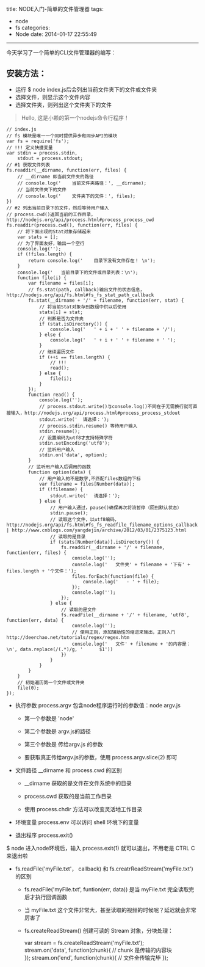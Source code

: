title: NODE入门-简单的文件管理器
tags:
  - node
  - fs
categories:
  - Node
date: 2014-01-17 22:55:49
---

今天学习了一个简单的CLI文件管理器的编写：

## 安装方法：

- 运行 $ node index.js后会列出当前文件夹下的文件或文件夹
- 选择文件，则显示这个文件内容
- 选择文件夹，则列出这个文件夹下的文件

> Hello, 这是小赖的第一个nodejs命令行程序！

<!-- more -->

    // index.js
    // fs 模块是唯一一个同时提供异步和同步API的模块
    var fs = require('fs');
    // !!! 定义快捷变量
    var stdin = process.stdin,
        stdout = process.stdout;
    // #1 获取文件列表
    fs.readdir(__dirname, function(err, files) {
        // __dirname 即当前文件夹的路径
        // console.log('    当前文件夹路径：', __dirname);
        // 当前文件夹下的文件
        // console.log('    文件夹下的文件：', files);
    })
    // #2 列出当前目录下的文件，然后等待用户输入
    // process.cwd()返回当前的工作目录，http://nodejs.org/api/process.html#process_process_cwd
    fs.readdir(process.cwd(), function(err, files) {
        // 将下面出现的Stat对象存储起来
        var stats = [];
        // 为了界面友好，输出一个空行
        console.log('');
        if (!files.length) {
            return console.log('    目录下没有文件存在！ \n');
        }
        console.log('   当前目录下的文件或目录列表：\n');
        function file(i) {
            var filename = files[i];
            // fs.stat(path, callback)输出文件的状态信息，http://nodejs.org/api/fs.html#fs_fs_stat_path_callback
            fs.stat(__dirname + '/' + filename, function(err, stat) {
                // 将当前Stat对象存到数组中供以后使用
                stats[i] = stat;
                // 判断是否为文件夹
                if (stat.isDirectory()) {
                    console.log('   ' + i + ' ' + filename + '/');
                } else {
                    console.log('   ' + i + ' ' + filename + ' ');
                }
                // 继续遍历文件
                if (++i == files.length) {
                    // !!!
                    read();
                } else {
                    file(i);
                }
            });
            function read() {
                console.log('');
                // process.stdout.write()与console.log()不同在于无需换行就可直接输入，http://nodejs.org/api/process.html#process_process_stdout
                stdout.write('  请选择：');
                // process.stdin.resume() 等待用户输入
                stdin.resume();
                // 设置编码为utf8才支持特殊字符
                stdin.setEncoding('utf8');
                // 监听用户输入
                stdin.on('data', option);
            }
            // 监听用户输入后调用的函数
            function option(data) {
                // 用户输入的不是数字,不匹配files数组的下标
                var filename = files[Number(data)];
                if (!filename) {
                    stdout.write('  请选择：');
                } else {
                    // 用户输入通过，pause()确保再次将流暂停（回到默认状态）
                    stdin.pause();
                    // 读取这个文件，以utf8编码，http://nodejs.org/api/fs.html#fs_fs_readfile_filename_options_callback | http://www.cnblogs.com/yangdejin/archive/2012/03/01/2375123.html
                    // 读取的是目录
                    if (stats[Number(data)].isDirectory()) {
                        fs.readdir(__dirname + '/' + filename, function(err, files) {
                            console.log('');
                            console.log('   文件夹' + filename + '下有' + files.length + '个文件：');
                            files.forEach(function(file) {
                                console.log('   - ' + file);
                            });
                            console.log('');
                        });
                    } else {
                        // 读取的是文件
                        fs.readFile(__dirname + '/' + filename, 'utf8', function(err, data) {
                            console.log('');
                            // 使用正则，添加辅助性的缩进来输出，正则入门http://deerchao.net/tutorials/regex/regex.htm
                            console.log('   文件' + filename + '的内容是：\n', data.replace(/(.*)/g, '      $1'))
                        })
                    }
                }
            }
        }
        // 初始遍历第一个文件或文件夹
        file(0);
    });


- 执行参数 process.argv 包含node程序运行时的参数值：node argv.js

  - 第一个参数是 'node'
  
  - 第二个参数是 argv.js的路径
  
  - 第三个参数是 传给argv.js 的参数
  
  - 要获取真正传给argv.js的参数，使用 process.argv.slice(2) 即可
  
- 文件路径 __dirname 和 process.cwd 的区别

  - __dirname 获取的是文件在文件系统中的目录
  
  - process.cwd 获取的是当前工作目录
  
  - 使用 process.chdir 方法可以改变灵活地工作目录 

- 环境变量 process.env 可以访问 shell 环境下的变量

- 退出程序 process.exit()  

$ node 进入node环境后，输入 process.exit(1) 就可以退出，不用老是 CTRL C 来退出啦

- fs.readFile('myFile.txt'， callback) 和 fs.creatrReadStream('myFile.txt') 的区别
 
  - fs.readFile('myFile.txt', funtion(err, data)) 是当 myFile.txt 完全读取完后才执行回调函数
  - 当 myFile.txt 这个文件非常大，甚至读取的视频的时候呢？延迟就会非常厉害了
  - fs.createReadStream() 创建可读的 Stream 对象，分块处理：
    
    var stream = fs.createReadStream('myFile.txt');     
    stream.on('data', function(chunk){
      // chunk 是传输的内容块        
    });
    stream.on('end', function(chunk){
      // 文件全传输完毕
    });